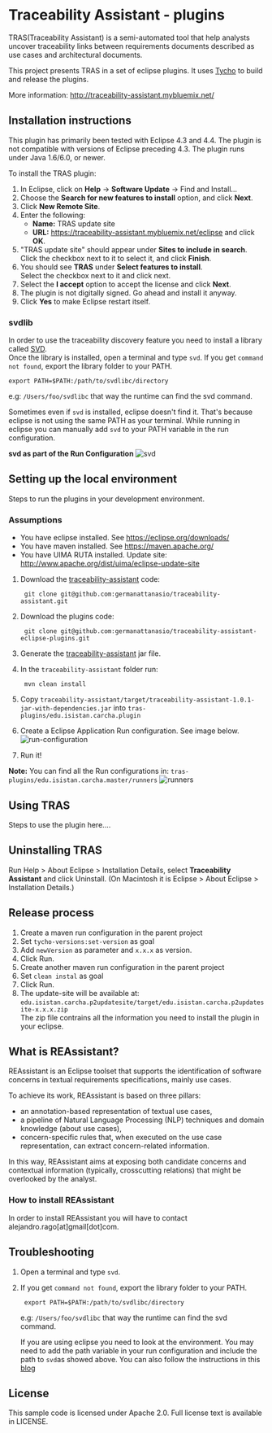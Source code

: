 # Traceability Assistant - plugins

TRAS(Traceability Assistant) is a semi-automated tool that help analysts uncover traceability links between requirements documents described as use cases and architectural documents.

This project presents TRAS in a set of eclipse plugins. It uses [Tycho](http://www.eclipse.org/tycho) to build and release the plugins.

More information: http://traceability-assistant.mybluemix.net/

## Installation instructions

This plugin has primarily been tested with Eclipse 4.3 and 4.4\. The plugin is not compatible with versions of Eclipse preceding 4.3\. The plugin runs under Java 1.6/6.0, or newer.

To install the TRAS plugin:

1.  In Eclipse, click on **Help** -> **Software Update** -> Find and Install...
2.  Choose the **Search for new features to install** option, and click **Next**.
3.  Click **New Remote Site**.
4.  Enter the following:
    *   **Name:** TRAS update site
    *   **URL:** https://traceability-assistant.mybluemix.net/eclipse and click **OK**.
5.  "TRAS update site" should appear under **Sites to include in search**.   
    Click the checkbox next to it to select it, and click **Finish**.
6.  You should see **TRAS** under **Select features to install**.   
    Select the checkbox next to it and click next.
7.  Select the **I accept** option to accept the license and click **Next**.
8.  The plugin is not digitally signed. Go ahead and install it anyway.
9.  Click **Yes** to make Eclipse restart itself.

### svdlib
In order to use the traceability discovery feature you need to install a library called [SVD](https://github.com/lucasmaystre/svdlibc).  
Once the library is installed, open a terminal and type `svd`. 
If you get `command not found`, export the library folder to your PATH.

    export PATH=$PATH:/path/to/svdlibc/directory  

e.g: `/Users/foo/svdlibc` that way the runtime can find the svd command.

Sometimes even if `svd` is installed, eclipse doesn't find it. That's because eclipse is not using the same PATH as your terminal. While running in eclipse you can manually add `svd` to your PATH variable in the run configuration.

**svd as part of the Run Configuration**
![svd](http://s3.postimg.org/zcwajmqg3/Screen_Shot_2015_08_09_at_8_23_54_PM.png)

## Setting up the local environment
Steps to run the plugins in your development environment.

### Assumptions
 
 * You have eclipse installed. See https://eclipse.org/downloads/
 * You have maven installed. See https://maven.apache.org/
 * You have UIMA RUTA installed. Update site: http://www.apache.org/dist/uima/eclipse-update-site

1. Download the [traceability-assistant](https://github.com/germanattanasio/traceability-assistant) code:

        git clone git@github.com:germanattanasio/traceability-assistant.git

1. Download the plugins code:

        git clone git@github.com:germanattanasio/traceability-assistant-eclipse-plugins.git

1. Generate the [traceability-assistant](https://github.com/germanattanasio/traceability-assistant-eclipse-plugins) jar file.
2. In the `traceability-assistant` folder run:

        mvn clean install

3. Copy `traceability-assistant/target/traceability-assistant-1.0.1-jar-with-dependencies.jar` into `tras-plugins/edu.isistan.carcha.plugin`

4. Create a Eclipse Application Run configuration. See image below.
![run-configuration](http://s11.postimg.org/50q573q6r/Screen_Shot_2015_08_10_at_1_23_25_AM.png)

5. Run it!

**Note:** You can find all the Run configurations in: `tras-plugins/edu.isistan.carcha.master/runners`
![runners](http://s12.postimg.org/z2aoxl1rh/Screen_Shot_2015_08_10_at_1_22_31_AM.png)

## Using TRAS

Steps to use the plugin here....

## Uninstalling TRAS

Run Help > About Eclipse > Installation Details, select **Traceability Assistant** and click Uninstall. (On Macintosh it is Eclipse > About Eclipse > Installation Details.)


## Release process

1. Create a maven run configuration in the parent project
2. Set `tycho-versions:set-version` as goal
3. Add `newVersion` as parameter and `x.x.x` as version. 
4. Click Run.
5. Create another maven run configuration in the parent project
6. Set `clean instal` as goal
7. Click Run.
8. The update-site will be available at:  
   `edu.isistan.carcha.p2updatesite/target/edu.isistan.carcha.p2updatesite-x.x.x.zip`  
   The zip file contrains all the information you need to install the plugin in your eclipse.

## What is REAssistant?

REAssistant is an Eclipse toolset that supports the identification of software concerns in textual requirements specifications, mainly use cases.

To achieve its work, REAssistant is based on three pillars:

 * an annotation-based representation of textual use cases,
 * a pipeline of Natural Language Processing (NLP) techniques and domain knowledge (about use cases),
 * concern-specific rules that, when executed on the use case representation, can extract concern-related information.

In this way, REAssistant aims at exposing both candidate concerns and contextual information (typically, crosscutting relations) that might be overlooked by the analyst.

### How to install REAssistant

In order to install REAssistant you will have to contact alejandro.rago[at]gmail[dot]com.

## Troubleshooting

1. Open a terminal and type `svd`. 
2. If you get `command not found`, export the library folder to your PATH.

        export PATH=$PATH:/path/to/svdlibc/directory

    e.g: `/Users/foo/svdlibc` that way the runtime can find the svd command.

    If you are using eclipse you need to look at the environment. You may need to add the path variable in  your run configuration and include the path to `svd`as showed above.
    You can also follow the instructions in this [blog](http://architectryan.com/2012/10/02/add-to-the-path-on-mac-os-x-mountain-lion/#.UtSw2vbVVyo)


## License

This sample code is licensed under Apache 2.0. Full license text is available in LICENSE.
